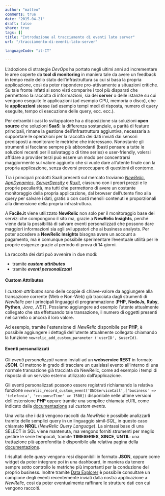 ```yaml
---
author: "matteo"
comments: true
date: "2015-04-21"
draft: false
share: true
tags: []
title: "Introduzione al tracciamento di eventi lato server"
url: "/tracciamento-di-eventi-lato-server"

languageCode: "it-IT"

---
```

L’adozione di strategie *DevOps* ha portato negli ultimi anni ad incrementare le aree coperte da **tool di monitoring** in maniera tale da avere un feedback in tempo reale dello stato dell’infrastruttura su cui si basa la propria applicazione, così da poter rispondere pro-attivamente a situazioni critiche. Su tale fronte infatti si sono visti comparire i tool più disparati che permettono la raccolta di informazioni, sia dei **server** o delle istanze su cui vengono eseguite le applicazioni (ad esempio CPU, memoria o disco), che le **applicazioni** stesse (ad esempio tempi medi di risposta, numero di query eseguite, tempo di esecuzione delle query, ecc. ecc.). 

Per entrambi i casi lo sviluppatore ha a disposizione sia soluzioni **open source** che soluzioni **SaaS**: la differenza sostanziale, a parità di feature principali, rimane la gestione dell’infrastruttura aggiuntiva, necessaria a supportare le operazioni per la raccolta dei dati inviati dai sensori predisposti a monitorare le metriche che interessano. Nonostante gli strumenti si facciano sempre più abbondanti (basti pensare a tutte le soluzioni recenti per il salvataggio di time series) e user-friendly, volersi affidare a provider terzi può essere un modo per concentrarsi maggiormente sul valore aggiunto che si vuole dare all’utente finale con la propria applicazione, senza doversi preoccupare di questioni di contorno.

Tra i principali prodotti SaaS presenti sul mercato troviamo *[NewRelic](http://newrelic.com/)*, *[AppDynamics](http://www.appdynamics.com/)*, *[ServerDensity](https://www.serverdensity.com)* e *[Ruxit](https://www.ruxit.com)*, ciascuno con i propri prezzi e le proprie peculiarità, ma tutti che permettono di avere un costante monitoraggio della propria applicazione, dal browser dell’utente fino alla query per salvare i dati, gratis o con costi mensili contenuti e proporzionali alla dimensione della propria infrastruttura. 

A **Facile.it** viene utilizzato **NewRelic** non solo per il monitoraggio base dei servizi che compongono il sito ma, grazie a **NewRelic Insights**, perché viene data la possibilità di salvare eventi personalizzati che possono dare maggiori informazioni sia agli sviluppatori che ai business analysts. Per poter accedere a **NewRelic Insights** bisogna avere un account a pagamento, ma è comunque possibile sperimentare l’eventuale utilità per le proprie esigenze grazie al periodo di prova di 14 giorni.

La raccolta dei dati può avvenire in due modi:

  * tramite ***custom attributes***
  * tramite ***eventi personalizzati***


#### Custom Attributes
I *custom attributes* sono delle coppie di chiave-valore da aggiungere alla transazione corrente (Web e Non-Web) già tracciata dagli strumenti di *NewRelic* per i principali linguaggi di programmazione (**PHP**, **NodeJs**, **Ruby**, **Python**, *Java*, *.NET*). Possiamo aggiungere ad esempio l’utente attualmente collegato che sta effettuando tale transazione, il numero di oggetti presenti nel carrello o ancora il loro valore.

Ad esempio, tramite l'estensione di *NewRelic* disponibile per **PHP**, è possibile aggiungere i dettagli dell'utente attualmente collegato chiamando la funzione `newrelic_add_custom_parameter ('userID', $userId)`.

#### Eventi personalizzati
Gli *eventi personalizzati* vanno inviati ad un **webservice REST** in formato **JSON**. Ci mettono in grado di tracciare un qualsiasi evento all’interno di una normale transazione già tracciata da NewRelic, come ad esempio i tempi di risposta di un servizio esterno utilizzato dall’applicazione.

Gli eventi personalizzati possono essere registrati richiamando la relativa funzione `newrelic_record_custom_event('DNDServiceCall',['business' => 'telefonia', 'responseTime' => 1500])` disponibile nelle ultime versioni dell'estensione **PHP** oppure tramite una semplice chiamata cURL come indicato dalla [documentazione](https://docs.newrelic.com/docs/insights/new-relic-insights/adding-querying-data/inserting-custom-events-insights-api) sui *custom events*.

Una volta che i dati vengono raccolti da *NewRelic* è possibile analizzarli tramite delle semplici query in un linguaggio simil-*SQL*, in questo caso chiamato **NRQL** (*NewRelic Query Language*). La sintassi base di una SELECT in SQL viene mantenuta, ma vengono forniti strumenti per meglio gestire le serie temporali, tramite **TIMESERIES**, **SINCE**, **UNTIL**: una trattazione più approfondita è disponibile alla relativa pagina della [documentazione](https://docs.newrelic.com/docs/insights/new-relic-insights/using-new-relic-query-language/nrql-reference). 

I risultati delle *query* vengono resi disponibili in formato **JSON**, oppure come widget da poter integrare poi in una dashboard, in maniera da tenere sempre sotto controllo le metriche più importanti per la conduzione del proprio business. Inoltre tramite [Data Explorer](https://docs.newrelic.com/docs/insights/new-relic-insights/using-insights-interface/exploring-your-data) è possibile consultare un campione degli eventi recentemente inviati dalla nostra applicazione a *NewRelic*, così da poter eventualmente raffinare le strutture dati con cui vengono raccolti.
